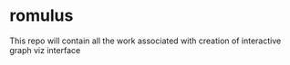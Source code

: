 # romulus
This repo will contain all the work associated with creation of interactive graph viz interface

